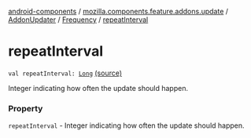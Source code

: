 [android-components](../../../index.md) / [mozilla.components.feature.addons.update](../../index.md) / [AddonUpdater](../index.md) / [Frequency](index.md) / [repeatInterval](./repeat-interval.md)

# repeatInterval

`val repeatInterval: `[`Long`](https://kotlinlang.org/api/latest/jvm/stdlib/kotlin/-long/index.html) [(source)](https://github.com/mozilla-mobile/android-components/blob/master/components/feature/addons/src/main/java/mozilla/components/feature/addons/update/AddonUpdater.kt#L111)

Integer indicating how often the update should happen.

### Property

`repeatInterval` - Integer indicating how often the update should happen.